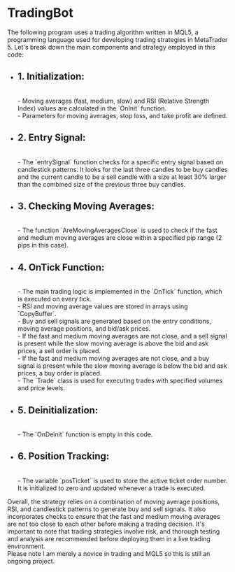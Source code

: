 # TradingBot
<p>
  The following program uses a trading algorithm written in MQL5, a programming language used for developing trading strategies in MetaTrader 5. Let's break down the main components and strategy employed in this code:
<ul>
<li><h2>1. Initialization:</h2></li></br>
   - Moving averages (fast, medium, slow) and RSI (Relative Strength Index) values are calculated in the `OnInit` function.</br>
   - Parameters for moving averages, stop loss, and take profit are defined.

<li><h2>2. Entry Signal:</h2></li></br>
   - The `entrySignal` function checks for a specific entry signal based on candlestick patterns. It looks for the last three candles to be buy candles and the current candle to be a sell candle with a size at least 30% larger than the combined size of the previous three buy candles.

<li><h2>3. Checking Moving Averages:</h2></li></br>
   - The function `AreMovingAveragesClose` is used to check if the fast and medium moving averages are close within a specified pip range (2 pips in this case).

<li><h2>4. OnTick Function:</h2></li></br>
   - The main trading logic is implemented in the `OnTick` function, which is executed on every tick.</br>
   - RSI and moving average values are stored in arrays using `CopyBuffer`.</br>
   - Buy and sell signals are generated based on the entry conditions, moving average positions, and bid/ask prices.</br>
   - If the fast and medium moving averages are not close, and a sell signal is present while the slow moving average is above the bid and ask prices, a sell order is placed.</br>
   - If the fast and medium moving averages are not close, and a buy signal is present while the slow moving average is below the bid and ask prices, a buy order is placed.</br>
   - The `Trade` class is used for executing trades with specified volumes and price levels.

<li><h2>5. Deinitialization:</h2></li></br>
   - The `OnDeinit` function is empty in this code.

<li><h2>6. Position Tracking:</h2></li></br>
   - The variable `posTicket` is used to store the active ticket order number. It is initialized to zero and updated whenever a trade is executed.
     </ul>

Overall, the strategy  relies on a combination of moving average positions, RSI, and candlestick patterns to generate buy and sell signals. It also incorporates checks to ensure that the fast and medium moving averages are not too close to each other before making a trading decision. It's important to note that trading strategies involve risk, and thorough testing and analysis are recommended before deploying them in a live trading environment.</br>
Please note I am merely a novice in trading and MQL5 so this is still an ongoing project.
</p>
